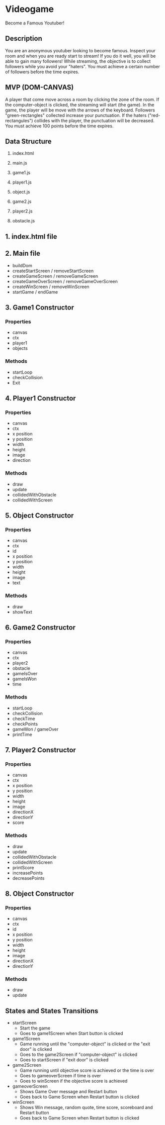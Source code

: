 # Videogame

Become a Famous Youtuber!

## Description

You are an anonymous youtuber looking to become famous. Inspect your room and when you are ready start to stream! 
If you do it well, you will be able to gain many followers!
While streaming, the objective is to collect followers while you avoid your "haters". You must achieve a certain number of followers before the time expires.

## MVP (DOM-CANVAS)

A player that come move across a room by clicking the zone of the room. If the computer-object is clicked, the streaming will start (the game).
In the game, the player will be move with the arrows of the keyboard. Followers "green-rectangles" collected increase your punctuation. 
If the haters ("red-rectangules") collides with the player, the punctuation will be decreased. You must achieve 100 points before the time expires.

## Data Structure

1. index.html

2. main.js

3. game1.js

4. player1.js

5. object.js

6. game2.js

7. player2.js

8. obstacle.js

## 1. index.html file

## 2. Main file

- buildDom
- createStartScreen / removeStartScreen
- createGameScreen / removeGameScreen
- createGameOverScreen / removeGameOverScreen
- createWinScreen / removeWinScreen
- startGame / endGame

## 3. Game1 Constructor

### Properties

- canvas
- ctx
- player1
- objects

### Methods

- startLoop
- checkCollision
- Exit

## 4. Player1 Constructor

### Properties

- canvas
- ctx
- x position
- y position
- width
- height
- image
- direction

### Methods

- draw
- update
- collidedWithObstacle
- collidedWithScreen

## 5. Object Constructor

### Properties

- canvas
- ctx
- id
- x position
- y position
- width
- height
- image
- text

### Methods

- draw
- showText

## 6. Game2 Constructor

### Properties

- canvas
- ctx
- player2
- obstacle
- gameIsOver
- gameIsWon
- time


### Methods

- startLoop
- checkCollision
- checkTime
- checkPoints
- gameWon / gameOver
- printTime


## 7. Player2 Constructor

### Properties

- canvas
- ctx
- x position
- y position
- width
- height
- image
- directionX
- directionY
- score

### Methods

- draw
- update
- collidedWithObstacle
- collidedWithScreen
- printScore
- increasePoints
- decreasePoints

## 8. Object Constructor

### Properties

- canvas
- ctx
- id
- x position
- y position
- width
- height
- image
- directionX
- directionY


### Methods

- draw
- update

## States and States Transitions

- startScreen
    - Start the game  
    - Goes to game1Screen when Start button is clicked
- game1Screen
    - Game running until the "computer-object" is clicked or the "exit door" is clicked
    - Goes to the game2Screen if "computer-object" is clicked
    - Goes to startScreen if "exit door" is clicked
- game2Screen
    - Game running until objective score is achieved or the time is over
    - Goes to gameoverScreen if time is over
    - Goes to winScreen if the objective score is achieved
- gameoverScreen
    - Shows Game Over message and Restart button
    - Goes back to Game Screen when Restart button is clicked
- winScreen
    - Shows Win message, random quote, time score, scoreboard and Restart button
    - Goes back to Game Screen when Restart button is clicked


